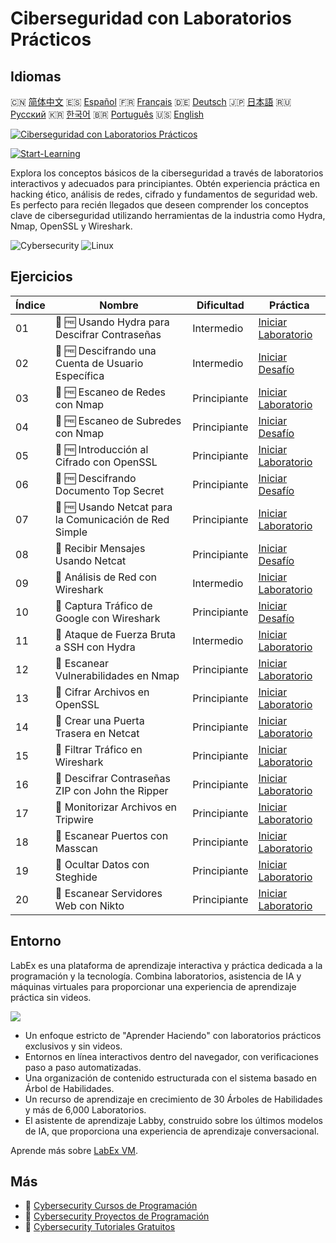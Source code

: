 # Ciberseguridad con Laboratorios Prácticos

## Idiomas

🇨🇳 [简体中文](README_zh.md) 🇪🇸 [Español](README_es.md) 🇫🇷 [Français](README_fr.md) 🇩🇪 [Deutsch](README_de.md) 🇯🇵 [日本語](README_ja.md) 🇷🇺 [Русский](README_ru.md) 🇰🇷 [한국어](README_ko.md) 🇧🇷 [Português](README_pt.md) 🇺🇸 [English](README.md) 

[![Ciberseguridad con Laboratorios Prácticos](https://cover-creator.labex.io/cybersecurity-labs-for-beginners.png?lang=es)](https://labex.io/es/courses/cybersecurity-labs-for-beginners)

[![Start-Learning](https://img.shields.io/badge/Start-Learning-whitesmoke?style=for-the-badge)](https://labex.io/es/courses/cybersecurity-labs-for-beginners)

Explora los conceptos básicos de la ciberseguridad a través de laboratorios interactivos y adecuados para principiantes. Obtén experiencia práctica en hacking ético, análisis de redes, cifrado y fundamentos de seguridad web. Es perfecto para recién llegados que deseen comprender los conceptos clave de ciberseguridad utilizando herramientas de la industria como Hydra, Nmap, OpenSSL y Wireshark.

![Cybersecurity](https://img.shields.io/badge/Cybersecurity-whitesmoke?style=for-the-badge&logo=cybersecurity)
![Linux](https://img.shields.io/badge/Linux-whitesmoke?style=for-the-badge&logo=linux)


## Ejercicios

|   Índice | Nombre                                                 | Dificultad   | Práctica                                                                                                                                   |
|----------|--------------------------------------------------------|--------------|--------------------------------------------------------------------------------------------------------------------------------------------|
|       01 | 📖 🆓 Usando Hydra para Descifrar Contraseñas          | Intermedio   | <a target='_blank' href='https://labex.io/es/tutorials/linux-using-hydra-to-crack-passwords-415960'>Iniciar Laboratorio</a>                |
|       02 | 🎯 🆓 Descifrando una Cuenta de Usuario Específica     | Intermedio   | <a target='_blank' href='https://labex.io/es/tutorials/linux-cracking-a-specific-user-account-415951'>Iniciar Desafío</a>                  |
|       03 | 📖 🆓 Escaneo de Redes con Nmap                        | Principiante | <a target='_blank' href='https://labex.io/es/tutorials/nmap-network-scanning-with-nmap-415959'>Iniciar Laboratorio</a>                     |
|       04 | 🎯 🆓 Escaneo de Subredes con Nmap                     | Principiante | <a target='_blank' href='https://labex.io/es/tutorials/nmap-scanning-subnet-with-nmap-415954'>Iniciar Desafío</a>                          |
|       05 | 📖 🆓 Introducción al Cifrado con OpenSSL              | Principiante | <a target='_blank' href='https://labex.io/es/tutorials/linux-introduction-to-encryption-with-openssl-415957'>Iniciar Laboratorio</a>       |
|       06 | 🎯 🆓 Descifrando Documento Top Secret                 | Principiante | <a target='_blank' href='https://labex.io/es/tutorials/linux-decrypting-top-secret-document-415952'>Iniciar Desafío</a>                    |
|       07 | 📖 🆓 Usando Netcat para la Comunicación de Red Simple | Principiante | <a target='_blank' href='https://labex.io/es/tutorials/linux-using-netcat-for-simple-network-communication-415961'>Iniciar Laboratorio</a> |
|       08 | 🎯  Recibir Mensajes Usando Netcat                     | Principiante | <a target='_blank' href='https://labex.io/es/tutorials/linux-receive-messages-using-netcat-415953'>Iniciar Desafío</a>                     |
|       09 | 📖  Análisis de Red con Wireshark                      | Intermedio   | <a target='_blank' href='https://labex.io/es/tutorials/wireshark-network-analysis-with-wireshark-415958'>Iniciar Laboratorio</a>           |
|       10 | 🎯  Captura Tráfico de Google con Wireshark            | Principiante | <a target='_blank' href='https://labex.io/es/tutorials/wireshark-capture-google-traffic-with-wireshark-415948'>Iniciar Desafío</a>         |
|       11 | 📖  Ataque de Fuerza Bruta a SSH con Hydra             | Intermedio   | <a target='_blank' href='https://labex.io/es/tutorials/hydra-brute-force-ssh-in-hydra-549926'>Iniciar Laboratorio</a>                      |
|       12 | 📖  Escanear Vulnerabilidades en Nmap                  | Principiante | <a target='_blank' href='https://labex.io/es/tutorials/nmap-scan-vulnerabilities-in-nmap-549947'>Iniciar Laboratorio</a>                   |
|       13 | 📖  Cifrar Archivos en OpenSSL                         | Principiante | <a target='_blank' href='https://labex.io/es/tutorials/linux-encrypt-files-in-openssl-549935'>Iniciar Laboratorio</a>                      |
|       14 | 📖  Crear una Puerta Trasera en Netcat                 | Principiante | <a target='_blank' href='https://labex.io/es/tutorials/linux-build-a-backdoor-in-netcat-549927'>Iniciar Laboratorio</a>                    |
|       15 | 📖  Filtrar Tráfico en Wireshark                       | Principiante | <a target='_blank' href='https://labex.io/es/tutorials/wireshark-filter-traffic-in-wireshark-549939'>Iniciar Laboratorio</a>               |
|       16 | 📖  Descifrar Contraseñas ZIP con John the Ripper      | Principiante | <a target='_blank' href='https://labex.io/es/tutorials/hydra-crack-zip-passwords-in-john-the-ripper-549930'>Iniciar Laboratorio</a>        |
|       17 | 📖  Monitorizar Archivos en Tripwire                   | Principiante | <a target='_blank' href='https://labex.io/es/tutorials/monitor-files-in-tripwire-549943'>Iniciar Laboratorio</a>                           |
|       18 | 📖  Escanear Puertos con Masscan                       | Principiante | <a target='_blank' href='https://labex.io/es/tutorials/nmap-scan-ports-with-masscan-549946'>Iniciar Laboratorio</a>                        |
|       19 | 📖  Ocultar Datos con Steghide                         | Principiante | <a target='_blank' href='https://labex.io/es/tutorials/hide-data-in-steghide-549941'>Iniciar Laboratorio</a>                               |
|       20 | 📖  Escanear Servidores Web con Nikto                  | Principiante | <a target='_blank' href='https://labex.io/es/tutorials/nmap-scan-web-servers-in-nikto-549948'>Iniciar Laboratorio</a>                      |

## Entorno

LabEx es una plataforma de aprendizaje interactiva y práctica dedicada a la programación y la tecnología. Combina laboratorios, asistencia de IA y máquinas virtuales para proporcionar una experiencia de aprendizaje práctica sin videos.

![](https://tutorial-screenshot.getvm.io/images/vm-1725247253.png)

- Un enfoque estricto de "Aprender Haciendo" con laboratorios prácticos exclusivos y sin videos.
- Entornos en línea interactivos dentro del navegador, con verificaciones paso a paso automatizadas.
- Una organización de contenido estructurada con el sistema basado en Árbol de Habilidades.
- Un recurso de aprendizaje en crecimiento de 30 Árboles de Habilidades y más de 6,000 Laboratorios.
- El asistente de aprendizaje Labby, construido sobre los últimos modelos de IA, que proporciona una experiencia de aprendizaje conversacional.

Aprende más sobre [LabEx VM](https://support.labex.io/using-labex/virtual-machine).

## Más

- 🔗 [Cybersecurity Cursos de Programación](https://github.com/labex-labs/awesome-programming-courses)
- 🔗 [Cybersecurity Proyectos de Programación](https://github.com/labex-labs/awesome-programming-projects)
- 🔗 [Cybersecurity Tutoriales Gratuitos](https://github.com/labex-labs/cybersecurity-free-tutorials)

